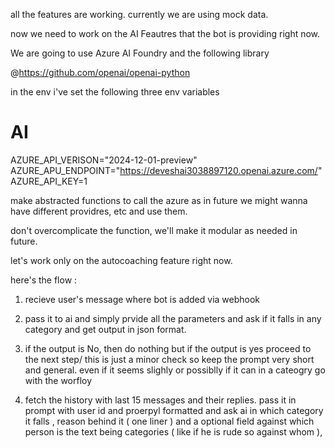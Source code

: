 all the features are working. currently we are using mock data. 

now we need to work on the AI Feautres that the bot is providing right now. 

We are going to use Azure AI Foundry and the following library 

@https://github.com/openai/openai-python 

in the env i've set the following three env variables 

# AI
AZURE_API_VERISON="2024-12-01-preview"
AZURE_APU_ENDPOINT="https://deveshai3038897120.openai.azure.com/"
AZURE_API_KEY=1

make abstracted functions to call the azure as in future we might wanna have different providres, etc and use them.

don't overcomplicate the function, we'll make it modular as needed in future.

let's work only on the autocoaching feature right now. 

here's the flow : 

1. recieve user's message where bot is added via webhook

2. pass it to ai and simply prvide all the parameters and ask if it falls in any category and get output in json format. 

3. if the output is No, then do nothing but if the output is yes proceed to the next step/ this is just a minor check so keep the prompt very short and general. even if it seems slighly or possiblly if it can in a cateogry go with the worfloy

4. fetch the history with last 15 messages and their replies. pass it in prompt with user id and proerpyl formatted and ask ai in which category it falls , reason behind it ( one liner ) and a optional field against which person is the text being categories ( like if he is rude so against whom ), 
